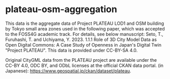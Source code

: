 # plateau-osm-aggregation

This data is the aggregate data of Project PLATEAU LOD1 and OSM building by Tokyo small area zones used in the following paper, which was accepted to the FOSS4G academic track. For details, see below manuscript: Seto, T., Furuhashi, T. and Uchiyama, Y. 2023. 1.1.1	Role of 3D City Model Data as Open Digital Commons: A Case Study of Openness in Japan's Digital Twin "Project PLATEAU". This data is provided under CC-BY-SA 4.0.

Original CityGML data from the PLATEAU project are available under the CC-BY 4.0, ODC BY, and ODbL licenses at the official CKAN data portal. (in Japanese): https://www.geospatial.jp/ckan/dataset/plateau. 
